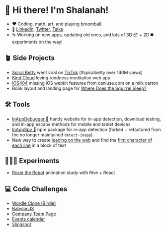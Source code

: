 <!-- ![](https://github.com/shalanah/shalanah/blob/master/shalanah.png?raw=true) -->
# 👋 Hi there! I'm Shalanah!

- ❤️ Coding, math, art, and [playing broomball](https://youtu.be/jXegEec5dC8?t=1973).
- 📍 <a target="_blank" href="https://linkedin.com/in/shalanah">LinkedIn</a>, <a target="_blank" href="https://twitter.com/shalanahfaith">Twitter</a>, <a href="https://github.com/shalanah/talks">Talks</a>
- ☕️ Working on new apps, updating old ones, and lots of 3D 📦 + 2D ◼️ experiments on the way!
 
## 🪴 Side Projects
- <a href="https://spiralbetty.com">Spiral Betty</a> went viral on <a href="https://tiktok.com/tag/spiralbetty">TikTok</a> (#spiralbetty over 140M views)
- <a href="https://kindcloud.app">Kind Cloud</a> loving-kindness meditation web app
- <a href="https://ios404.com">iOS404</a> missing iOS webkit features from caniuse.com on a milk carton
- Book layout and landing page for <a href="https://wheredoesthesquirrelsleep.com">Where Does the Squirrel Sleep?</a>

## 🛠️ Tools

- <a href="https://github.com/shalanah/inapp-debugger">InAppDebugger 🐞</a> handy website for in-app detection, download testing, and in-app escape methods for mobile and tablet devices
- <a href="https://github.com/shalanah/inapp-spy">InAppSpy 🔎</a> npm package for in-app detection (forked + refactored from the no longer maintained `detect-inapp`)
- New way to create <a href="https://github.com/shalanah/baseline">leading on the web</a> and find the [first character of each line](https://github.com/shalanah/block-wrap-breaks) in a block of text


## 👩🏻‍🔬 Experiments

- [Rosie the Robot](https://rosie-rive.netlify.app/) animation study with Rive + React

## 💻 Code Challenges

- [Wordle Clone (Birdle)](https://github.com/shalanah/birdle)
- [BabylonJS](https://github.com/shalanah/babylonjs-try)
- [Company Team Page](https://github.com/shalanah/design-engineer-exercise)
- [Events calendar](https://github.com/shalanah/mia-events)
- [Slingshot](https://github.com/shalanah/slingshot)

<!--
**shalanah/shalanah** is a ✨ _special_ ✨ repository because its `README.md` (this file) appears on your GitHub profile.

Here are some ideas to get you started:

- 🔭 I’m currently working on ...
- 🌱 I’m currently learning ...
- 👯 I’m looking to collaborate on ...
- 🤔 I’m looking for help with ...
- 💬 Ask me about ...
- 📫 How to reach me: ...
- 😄 Pronouns: ...
- ⚡ Fun fact: ...
-->
